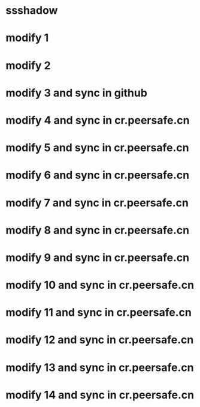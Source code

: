 # ssshadow
# modify 1
# modify 2
# modify 3 and sync in github
# modify 4 and sync in cr.peersafe.cn
# modify 5 and sync in cr.peersafe.cn
# modify 6 and sync in cr.peersafe.cn
# modify 7 and sync in cr.peersafe.cn
# modify 8 and sync in cr.peersafe.cn
# modify 9 and sync in cr.peersafe.cn
# modify 10 and sync in cr.peersafe.cn
# modify 11 and sync in cr.peersafe.cn
# modify 12 and sync in cr.peersafe.cn
# modify 13 and sync in cr.peersafe.cn
# modify 14 and sync in cr.peersafe.cn
